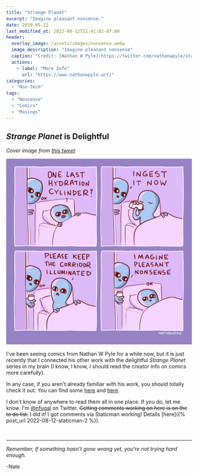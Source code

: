 ```yaml
---
title: "Strange Planet"
excerpt: "Imagine pleasant nonsense."
date: 2019-05-22
last_modified_at: 2022-08-12T21:41:02-07:00
header:
  overlay_image: /assets/images/nonsense.webp
  image_description: "Imagine pleasant nonsense"
  caption: "Credit: [Nathan W Pyle](https://twitter.com/nathanwpyle/status/1100483318850772992/photo/3)"
  actions:
    - label: "More Info"
      url: "https://www.nathanwpyle.art/"
categories:
  - "Non-Tech"
tags:
  - "Nonsense"
  - "Comics"
  - "Musings"
---
```


## _Strange Planet_ is Delightful

_Cover image from [this tweet](https://twitter.com/nathanwpyle/status/1100483318850772992/photo/3)_

![Strange Planet Comic](/assets/images/nonsense.webp)

I've been seeing comics from Nathan W Pyle for a while now, but it is just recently that I connected his other work with the delightful _Strange Planet_ series in my brain (I know, I know, I should read the creator info on comics more carefully).

In any case, if you aren't already familiar with his work, you should totally check it out. You can find some [here](https://www.instagram.com/nathanwpylestrangeplanet/?hl=en) and [here](https://www.nathanwpyle.art/strangeplanet).

I don't know of anywhere to read them all in one place. If you do, let me know. I'm [@nfugal](https://twitter.com/nfugal) on Twitter. ~~Getting comments working on here is on the to do list.~~ I did it! I got comments via Staticman working! Details [here]({% post_url 2022-08-12-staticman-2 %}).


<br />

___

_Remember, if something hasn't gone wrong yet, you're not trying hard enough._

-Nate

